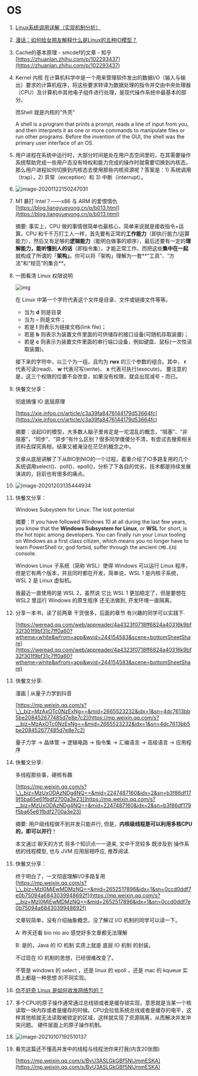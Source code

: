 # OS

1. [Linux系统调用详解（实现机制分析）](https://mp.weixin.qq.com/s?__biz=MjM5NTEwMTAwNg==&mid=2650234968&idx=2&sn=ac66f50ab865f063b86620c970c029df&chksm=befe60798989e96fb5083482a41c85c248b460fcf0514a4f64bf8099aa6a4537d27caab31676&mpshare=1&scene=1&srcid=11142yPKPW3WuUYBzuK3EokC&sharer_sharetime=1605363487361&sharer_shareid=765a226e8a94a0d2fa33e57e9363afac&key=29a501fbe6d282a45bd111ba4fd954778d62b6559d909de6d8ddffe3b99a817ec3bd844d3ddfeb6a0c9f0df941e9e0ab5c92fc5a0ca1e95c79b8c47b9432d7e537e9827500d98eb0ce7a767187579ab865692be105a2492c53cccd3eedef92c375f62e613c5bc641dd6785b8418b580d95b01794c12abfadc571983b57639ba7&ascene=1&uin=MzA1OTU5NTc0&devicetype=Windows+10+x64&version=6300002f&lang=zh_CN&exportkey=AxzKkI9tPkDQa0lLx3WZmw0%3D&pass_ticket=SgzS0tNZCexKGAoYVX6Ti8IwGWyAv%2BQfFRa5bUFUlvkEAgmSXJ03rdvqroRZOQYI&wx_header=0)
2. [漫话：如何给女朋友解释什么是Linux的五种IO模型？](https://juejin.cn/post/6844903687626686472)
3. Cache的基本原理 - smcdef的文章 - 知乎 [https://zhuanlan.zhihu.com/p/102293437](https://zhuanlan.zhihu.com/p/102293437)
4. Kernel 内核 在计算机科学中是一个用来管理软件发出的数据I/O（输入与输出）要求的计算机程序，将这些要求转译为数据处理的指令并交由中央处理器（CPU）及计算机中其他电子组件进行处理，是现代操作系统中最基本的部分。

   而Shell 就是内核的"外壳"

   A shell is a program that prints a prompt, reads a line of input from you, and then interprets it as one or more commands to manipulate files or run other programs. Before the invention of the GUI, the shell was the primary user interface of an OS.

5. 用户进程在系统中运行时，大部分时间是处在用户态空间里的，在其需要操作系统帮助完成一些用户态没有特权和能力完成的操作时就需要切换到内核态。那么用户进程如何切换到内核态去使用那些内核资源呢？答案是：1\) 系统调用（trap），2\) 异常（exception）和 3\) 中断（interrupt）。
6. ![image-20201122150247031](../.gitbook/assets/image-20201122150247031.png)
7. M1 暴打 Intel？——x86 与 ARM 的爱恨情仇 [https://blog.liangyueyong.cn/p/b013.html](https://blog.liangyueyong.cn/p/b013.html)

   摘要: 事实上，CPU 做的事情很简单也最核心，简单来说就是接收指令+运算。CPU 和千千万打工人一样，首先要有正常的**工作能力**（即执行能力/运算能力），然后又有足够的**逻辑能力**（能明白做事的顺序），最后还要有一定的**理解能力，能听懂别人的话**（即指令集），才能正常工作。而把这些**集中在一起**就构成了所谓的「**架构」**。你可以将「架构」理解为一套**“工具”、“方法”和“规范”的集合**。

8. 一图看清 Linux 权限说明

   ![img](../.gitbook/assets/file-llls22%20%281%29.jpg)

   在 Linux 中第一个字符代表这个文件是目录、文件或链接文件等等。

   * 当为 **d** 则是目录
   * 当为 **-** 则是文件；
   * 若是 **l** 则表示为链接文档\(link file\)；
   * 若是 **b** 则表示为装置文件里面的可供储存的接口设备\(可随机存取装置\)；
   * 若是 **c** 则表示为装置文件里面的串行端口设备，例如键盘、鼠标\(一次性读取装置\)。

   接下来的字符中，以三个为一组，且均为 **rwx** 的三个参数的组合。其中， **r** 代表可读\(read\)、 **w** 代表可写\(write\)、 **x** 代表可执行\(execute\)。 要注意的是，这三个权限的位置不会改变，如果没有权限，就会出现减号 **-** 而已。

9. 快餐文分享：

   彻底搞懂 IO 底层原理

   [https://xie.infoq.cn/article/c3a39fa8476144179d53664fc](https://xie.infoq.cn/article/c3a39fa8476144179d53664fc)

   摘要：谈起IO的模型，大多数人脑子里肯定是一坨混乱的概念，“阻塞”、“非阻塞”，“同步”、“异步”有什么区别？很多同学傻傻分不清，有尝试去搜索相关资料去探究真相，结果又被淹没在茫茫的概念之中。

   文章从底层讲解了下从BIO到NIO的一个过程，着重介绍了IO多路复用的几个系统调用select\(\)、poll\(\)、epoll\(\)，分析了下各自的优劣，技术都是持续发展演进的，目前也有很多的痛点。

10. ![image-20201203135444934](../.gitbook/assets/image-20201203135444934.png)
11. 快餐文分享：

    Windows Subsystem for Linux: The lost potential

    摘要：If you have followed Windows 10 at all during the last few years, you know that the **Windows Subsystem for Linux**, or **WSL** for short, is _the_ hot topic among developers. You can finally run your Linux tooling on Windows as a first class citizen, which means you no longer have to learn PowerShell or, god forbid, suffer through the ancient `CMD.EXE` console.

    Windows Linux 子系统（简称 WSL）使得 Windows 可以运行 Linux 程序，但是它有两个版本，并且同时都在开发，简单说，WSL 1 是内核子系统，WSL 2 是 Linux 虚拟机。

    我最近一直使用的是 WSL 2，虽然说 它比 WSL 1 更加稳定了，但是要想在 WSL2 里运行 Windows 的原生程序 还无法做到, 开发环境一直隔离。

12. 分享一本书，读了前两章 干货很多，后面的章节 有兴趣的同学可以实践下.

    [https://weread.qq.com/web/appreader/4a4323f0718ff6824a40316k9bf32f301f9bf31c7ff0a60?wtheme=white&wfrom=app&wvid=244154583&scene=bottomSheetShare](https://weread.qq.com/web/appreader/4a4323f0718ff6824a40316k9bf32f301f9bf31c7ff0a60?wtheme=white&wfrom=app&wvid=244154583&scene=bottomSheetShare)

13. 快餐文分享:

    漫画 \| 从量子力学到抖音

    [https://mp.weixin.qq.com/s?\_\_biz=MzAxOTc0NzExNg==&mid=2665523232&idx=1&sn=4dc7613bb5be208452677485d7e8e7c2](https://mp.weixin.qq.com/s?__biz=MzAxOTc0NzExNg==&mid=2665523232&idx=1&sn=4dc7613bb5be208452677485d7e8e7c2)

    量子力学 -&gt; 晶体管 -&gt; 逻辑电路 -&gt; 指令集 -&gt; 汇编语言 -&gt; 高级语言 -&gt; 应用程序

14. 快餐文分享:

    多线程那些事，硬核有趣

    [https://mp.weixin.qq.com/s?\_\_biz=MzUxODAzNDg4NQ==&mid=2247487160&idx=2&sn=b3f86df179f5ba65e61fbdf2700a3e23](https://mp.weixin.qq.com/s?__biz=MzUxODAzNDg4NQ==&mid=2247487160&idx=2&sn=b3f86df179f5ba65e61fbdf2700a3e23)

    摘要: 用户级线程做不到并发只能并行, 但是，**内核级线程是可以利用多核CPU的，即可以并行**！

    本文通过 聊天的方式 将多个知识点一一道来, 文中干货较多 既涉及到 操作系统的线程模型, 也与 JVM 应用层相呼应, 推荐阅读.

15. 快餐文分享：

    终于明白了，一文彻底理解I/O多路复用   
    [https://mp.weixin.qq.com/s?\_\_biz=MzI0MjEwMDMzNQ==&mid=2652517896&idx=1&sn=0ccd0ddf7e0b75094a6843039948692f](https://mp.weixin.qq.com/s?__biz=MzI0MjEwMDMzNQ==&mid=2652517896&idx=1&sn=0ccd0ddf7e0b75094a6843039948692f)

    文章较简单，没有介绍抽象概念，没了解过 I/O 机制的同学可以读一下。

    A: 昨天还看 bio nio aio 感觉好多文章都无法理解

    B: 是的，Java 的 IO 机制 实质上就是 底层 IO 机制 的封装。

    不过现在 IO 机制的思想，已经很难改变了。

    不管是 windows 的 select ，还是 linux 的 epoll ，还是 mac 的 kqueue 实质上都是一种思想 的不同实现。

16. [你不好奇 Linux 是如何收发网络包的？](https://zhuanlan.zhihu.com/p/339698383?utm_source=wechat_session&utm_medium=social&utm_oi=1088870436204318720&utm_campaign=shareopn)
17. 多个CPU的原子操作通常通过总线锁或者是缓存锁实现，意思就是当某一个核读取一块内存或者是缓存的时候。CPU会拉低系统总线或者是缓存的电平，这样其他核就无法读取被锁定的区域，这样就实现了资源隔离，从而解决并发冲突问题。 硬件层面上的原子操作机制。
18. ![image-20210107192510137](../.gitbook/assets/image-20210107192510137.png)
19. 看完这篇还不懂高并发中的线程与线程池你来打我\(内含20张图\)

    [https://mp.weixin.qq.com/s/BvU3ASLGkGBf5NIJmmESKA](https://mp.weixin.qq.com/s/BvU3ASLGkGBf5NIJmmESKA)

